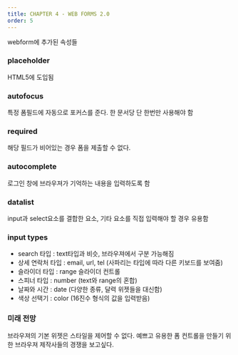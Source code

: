 ```yaml
---
title: CHAPTER 4 - WEB FORMS 2.0
order: 5 
---
```


webform에 추가된 속성들 

### placeholder 

HTML5에 도입됨

### autofocus

특정 폼필드에 자동으로 포커스를 준다. 
한 문서당 단 한번만 사용해야 함

### required 

해당 필드가 비어있는 경우 폼을 제출할 수 없다. 

### autocomplete

로그인 창에 브라우져가 기억하는 내용을 입력하도록 함

### datalist

input과 select요소를 결합한 요소, 
기타 요소를 직접 입력해야 할 경우 유용함

### input types 

- search 타입 : text타입과 비슷, 브라우져에서 구분 가능해짐
- 상세 연락처 타입 : email, url, tel (사파리는 타입에 따라 다른 키보드를 보여줌)
- 슬라이더 타입 : range 슬라이더 컨트롤
- 스피너 타입 : number (text와 range의 혼합)
- 날짜와 시간 : date (다양한 종류, 달력 위젯들을 대신함)
- 색상 선택기 : color (16진수 형식의 값을 입력받음)

### 미래 전망

브라우져의 기본 위젯은 스타일을 제어할 수 없다. 
예쁘고 유용한 폼 컨트롤을 만들기 위한 브라우져 제작사들의 경쟁을 보고싶다.

